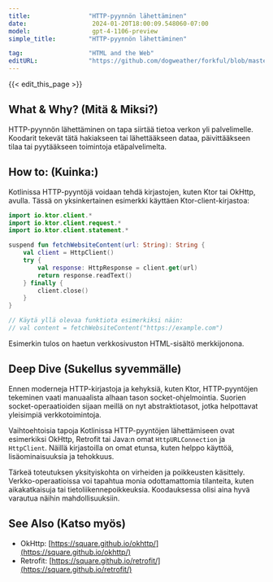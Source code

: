 ```yaml
---
title:                "HTTP-pyynnön lähettäminen"
date:                  2024-01-20T18:00:09.548060-07:00
model:                 gpt-4-1106-preview
simple_title:         "HTTP-pyynnön lähettäminen"

tag:                  "HTML and the Web"
editURL:              "https://github.com/dogweather/forkful/blob/master/content/fi/kotlin/sending-an-http-request.md"
---
```


{{< edit_this_page >}}

## What & Why? (Mitä & Miksi?)
HTTP-pyynnön lähettäminen on tapa siirtää tietoa verkon yli palvelimelle. Koodarit tekevät tätä hakiakseen tai lähettääkseen dataa, päivittääkseen tilaa tai pyytääkseen toimintoja etäpalvelimelta.

## How to: (Kuinka:)
Kotlinissa HTTP-pyyntöjä voidaan tehdä kirjastojen, kuten Ktor tai OkHttp, avulla. Tässä on yksinkertainen esimerkki käyttäen Ktor-client-kirjastoa:

```Kotlin
import io.ktor.client.*
import io.ktor.client.request.*
import io.ktor.client.statement.*

suspend fun fetchWebsiteContent(url: String): String {
    val client = HttpClient()
    try {
        val response: HttpResponse = client.get(url)
        return response.readText()
    } finally {
        client.close()
    }
}

// Käytä yllä olevaa funktiota esimerkiksi näin:
// val content = fetchWebsiteContent("https://example.com")
```

Esimerkin tulos on haetun verkkosivuston HTML-sisältö merkkijonona.

## Deep Dive (Sukellus syvemmälle)
Ennen moderneja HTTP-kirjastoja ja kehyksiä, kuten Ktor, HTTP-pyyntöjen tekeminen vaati manuaalista alhaan tason socket-ohjelmointia. Suorien socket-operaatioiden sijaan meillä on nyt abstraktiotasot, jotka helpottavat yleisimpiä verkkotoimintoja.

Vaihtoehtoisia tapoja Kotlinissa HTTP-pyyntöjen lähettämiseen ovat esimerkiksi OkHttp, Retrofit tai Java:n omat `HttpURLConnection` ja `HttpClient`. Näillä kirjastoilla on omat etunsa, kuten helppo käyttöä, lisäominaisuuksia ja tehokkuus.

Tärkeä toteutuksen yksityiskohta on virheiden ja poikkeusten käsittely. Verkko-operaatioissa voi tapahtua monia odottamattomia tilanteita, kuten aikakatkaisuja tai tietoliikennepoikkeuksia. Koodauksessa olisi aina hyvä varautua näihin mahdollisuuksiin.

## See Also (Katso myös)
- OkHttp: [https://square.github.io/okhttp/](https://square.github.io/okhttp/)
- Retrofit: [https://square.github.io/retrofit/](https://square.github.io/retrofit/)
